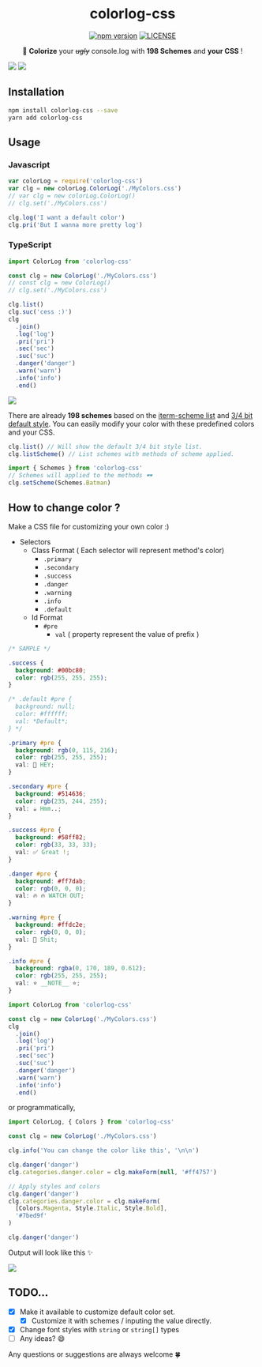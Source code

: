 <div align="center">

# colorlog-css

[![npm version](https://badge.fury.io/js/colorlog-css.svg)](https://badge.fury.io/js/colorlog-css)
[![LICENSE](https://img.shields.io/github/license/GUIEEN/colorlog-css.svg)](https://github.com/GUIEEN/colorlog-css/blob/master/LICENSE)

🌈 **Colorize** your ~~_ugly_~~ console.log with **198 Schemes** and **your CSS** !

</div>

![](https://gist.githubusercontent.com/GUIEEN/4983b788d10a46a34e2deb4dd4435437/raw/7651b0816d6106ab43a1f35c32bbbfef343540d7/Styles.png)
![](https://gist.githubusercontent.com/GUIEEN/4983b788d10a46a34e2deb4dd4435437/raw/7651b0816d6106ab43a1f35c32bbbfef343540d7/Schemes.png)

## Installation

```sh
npm install colorlog-css --save
yarn add colorlog-css
```

## Usage

### Javascript

```js
var colorLog = require('colorlog-css')
var clg = new colorLog.ColorLog('./MyColors.css')
// var clg = new colorLog.ColorLog()
// clg.set('./MyColors.css')

clg.log('I want a default color')
clg.pri('But I wanna more pretty log')
```

### TypeScript

```ts
import ColorLog from 'colorlog-css'

const clg = new ColorLog('./MyColors.css')
// const clg = new ColorLog()
// clg.set('./MyColors.css')

clg.list()
clg.suc('cess :)')
clg
  .join()
  .log('log')
  .pri('pri')
  .sec('sec')
  .suc('suc')
  .danger('danger')
  .warn('warn')
  .info('info')
  .end()
```

![](https://gist.githubusercontent.com/GUIEEN/4983b788d10a46a34e2deb4dd4435437/raw/7651b0816d6106ab43a1f35c32bbbfef343540d7/ChangeColor.png)

There are already **198 schemes** based on the [iterm-scheme list](https://github.com/mbadolato/iTerm2-Color-Schemes) and [3/4 bit default style](https://en.wikipedia.org/wiki/ANSI_escape_code#Colors). You can easily modify your color with these predefined colors and your CSS.

```ts
clg.list() // Will show the default 3/4 bit style list.
clg.listScheme() // List schemes with methods of scheme applied.

import { Schemes } from 'colorlog-css'
// Schemes will applied to the methods 🕶
clg.setScheme(Schemes.Batman)
```

## How to change color ?

Make a CSS file for customizing your own color :)

- Selectors
  - Class Format ( Each selector will represent method's color)
    - `.primary`
    - `.secondary`
    - `.success`
    - `.danger`
    - `.warning`
    - `.info`
    - `.default`
  - Id Format
    - `#pre`
      - `val` ( property represent the value of prefix )

```css
/* SAMPLE */

.success {
  background: #00bc80;
  color: rgb(255, 255, 255);
}

/* .default #pre {
  background: null;
  color: #ffffff;
  val: *Default*;
} */

.primary #pre {
  background: rgb(0, 115, 216);
  color: rgb(255, 255, 255);
  val: 🌈 HEY;
}

.secondary #pre {
  background: #514636;
  color: rgb(235, 244, 255);
  val: ☕️ Hmm..;
}

.success #pre {
  background: #58ff82;
  color: rgb(33, 33, 33);
  val: ✅ Great !;
}

.danger #pre {
  background: #ff7dab;
  color: rgb(0, 0, 0);
  val: 🔥 🔥 WATCH OUT;
}

.warning #pre {
  background: #ffdc2e;
  color: rgb(0, 0, 0);
  val: 💩 Shit;
}

.info #pre {
  background: rgba(0, 170, 189, 0.612);
  color: rgb(255, 255, 255);
  val: ⭐️ __NOTE__ ⭐️;
}
```

```ts
import ColorLog from 'colorlog-css'

const clg = new ColorLog('./MyColors.css')
clg
  .join()
  .log('log')
  .pri('pri')
  .sec('sec')
  .suc('suc')
  .danger('danger')
  .warn('warn')
  .info('info')
  .end()
```

or programmatically,

```ts
import ColorLog, { Colors } from 'colorlog-css'

const clg = new ColorLog('./MyColors.css')

clg.info('You can change the color like this', '\n\n')

clg.danger('danger')
clg.categories.danger.color = clg.makeForm(null, '#ff4757')

// Apply styles and colors
clg.danger('danger')
clg.categories.danger.color = clg.makeForm(
  [Colors.Magenta, Style.Italic, Style.Bold],
  '#7bed9f'
)

clg.danger('danger')
```

Output will look like this ✨

![](https://gist.githubusercontent.com/GUIEEN/4983b788d10a46a34e2deb4dd4435437/raw/7651b0816d6106ab43a1f35c32bbbfef343540d7/ChangeColor.png)

## TODO...

- [x] Make it available to customize default color set.
  - [x] Customize it with schemes / inputing the value directly.
- [x] Change font styles with `string` or `string[]` types
- [ ] Any ideas? 😄

Any questions or suggestions are always welcome 🍀
